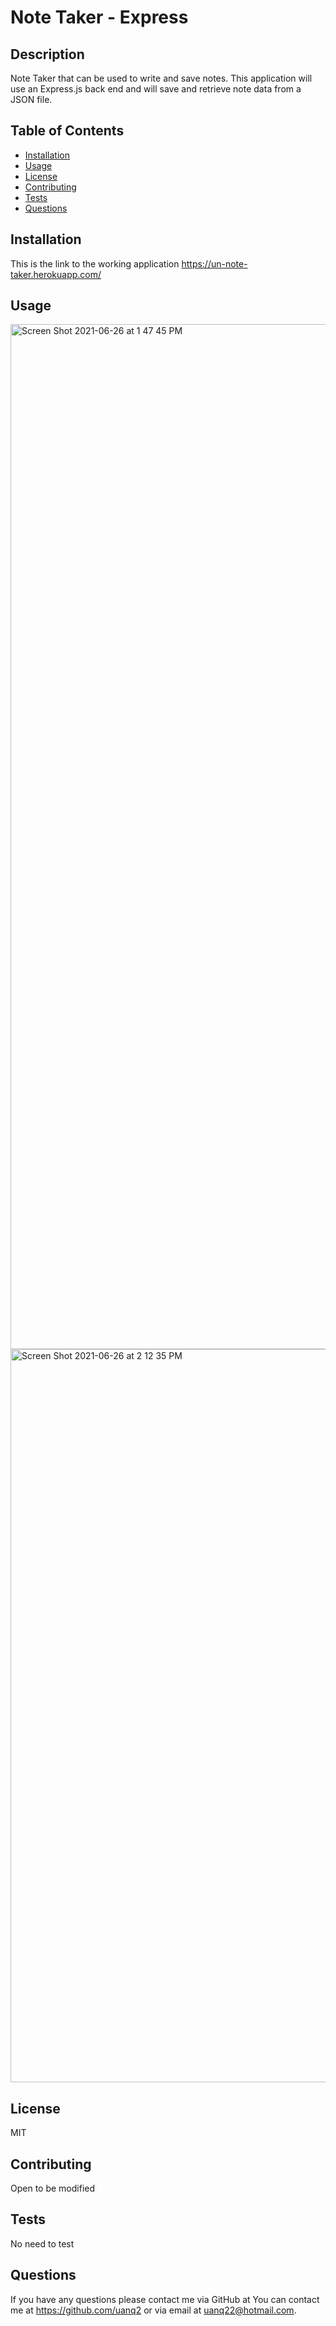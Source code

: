# Note Taker - Express

## Description
Note Taker that can be used to write and save notes. This application will use an Express.js back end and will save and retrieve note data from a JSON file.

## Table of Contents
* [Installation](#Installation)
* [Usage](#Usage)
* [License](#License)
* [Contributing](#Contributing)
* [Tests](#Tests)
* [Questions](#Questions)

## Installation
This is the link to the working application https://un-note-taker.herokuapp.com/
    
## Usage
<img width="1640" alt="Screen Shot 2021-06-26 at 1 47 45 PM" src="https://user-images.githubusercontent.com/68913478/123523296-5ed75a00-d688-11eb-9e38-08362f3ba37a.png">
<img width="1173" alt="Screen Shot 2021-06-26 at 2 12 35 PM" src="https://user-images.githubusercontent.com/68913478/123523347-a2ca5f00-d688-11eb-801f-9031471a4f5c.png">

## License
MIT

## Contributing
Open to be modified

## Tests
No need to test

## Questions
If you have any questions please contact me via GitHub at You can contact me at https://github.com/uanq2 or via email at uanq22@hotmail.com.
